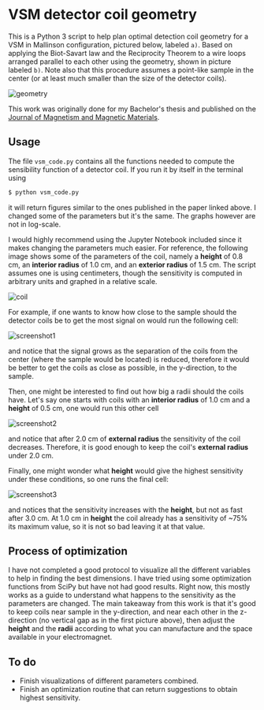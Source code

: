 # VSM detector coil geometry
This is a Python 3 script to help plan optimal detection coil geometry for a VSM in Mallinson configuration, pictured below, labeled `a)`. Based on applying the Biot-Savart law and the Reciprocity Theorem to a wire loops arranged parallel to each other using the geometry, shown in picture labeled `b)`. Note also that this procedure assumes a point-like sample in the center (or at least much smaller than the size of the detector coils).

![geometry](https://user-images.githubusercontent.com/13749006/63816566-b7abff00-c906-11e9-9daf-6c8bb425ab18.png)

This work was originally done for my Bachelor's thesis and published on the [Journal of Magnetism and Magnetic Materials](https://doi.org/10.1016/j.jmmm.2018.01.088).


## Usage

The file `vsm_code.py` contains all the functions needed to compute the sensibility function of a detector coil. If you run it by itself in the terminal using
```bash
$ python vsm_code.py
```
it will return figures similar to the ones published in the paper linked above. I changed some of the parameters but it's the same. The graphs however are not in log-scale.

I would highly recommend using the Jupyter Notebook included since it makes changing the parameters much easier. For reference, the following image shows some of the parameters of the coil, namely a __height__ of 0.8 cm, an __interior radius__ of 1.0 cm, and an __exterior radius__ of 1.5 cm. The script assumes one is using centimeters, though the sensitivity is computed in arbitrary units and graphed in a relative scale.

![coil](https://user-images.githubusercontent.com/13749006/63824965-e934c280-c926-11e9-90ff-232e5c1a8df3.png)


For example, if one wants to know how close to the sample should the detector coils be to get the most signal on would run the following cell:

![screenshot1](https://user-images.githubusercontent.com/13749006/63825273-2a79a200-c928-11e9-830b-b02207a49c13.png)

and notice that the signal grows as the separation of the coils from the center (where the sample would be located) is reduced, therefore it would be better to get the coils as close as possible, in the y-direction, to the sample.

Then, one might be interested to find out how big a radii should the coils have. Let's say one starts with coils with an __interior radius__ of 1.0 cm and a __height__ of 0.5 cm, one would run this other cell

![screenshot2](https://user-images.githubusercontent.com/13749006/63825310-4bda8e00-c928-11e9-8506-02fc0c1aee3e.png)

and notice that after 2.0 cm of __external radius__ the sensitivity of the coil decreases. Therefore, it is good enough to keep the coil's __external radius__ under 2.0 cm.

Finally, one might wonder what __height__ would give the highest sensitivity under these conditions, so one runs the final cell:

![screenshot3](https://user-images.githubusercontent.com/13749006/63825414-b68bc980-c928-11e9-9162-6a8d3bbd10d4.png)

and notices that the sensitivity increases with the __height__, but not as fast after 3.0 cm. At 1.0 cm in __height__ the coil already has a sensitivity of ~75% its maximum value, so it is not so bad leaving it at that value.

## Process of optimization
I have not completed a good protocol to visualize all the different variables to help in finding the best dimensions. I have tried using some optimization functions from SciPy but have not had good results. Right now, this mostly works as a guide to understand what happens to the sensitivity as the parameters are changed. The main takeaway from this work is that it's good to keep coils near sample in the y-direction, and near each other in the z-direction (no vertical gap as in the first picture above), then adjust the __height__ and the __radii__ according to what you can manufacture and the space available in your electromagnet.

## To do
* Finish visualizations of different parameters combined.
* Finish an optimization routine that can return suggestions to obtain highest sensitivity.
